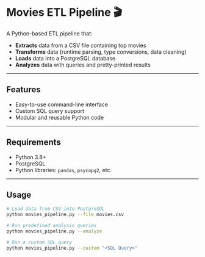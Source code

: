 # Movies ETL Pipeline 🎬

A Python-based ETL pipeline that:

- **Extracts** data from a CSV file containing top movies
- **Transforms** data (runtime parsing, type conversions, data cleaning)
- **Loads** data into a PostgreSQL database
- **Analyzes** data with queries and pretty-printed results

---

## Features

- Easy-to-use command-line interface
- Custom SQL query support
- Modular and reusable Python code

---

## Requirements

- Python 3.8+
- PostgreSQL
- Python libraries: `pandas`, `psycopg2`, etc.

---

## Usage

```bash
# Load data from CSV into PostgreSQL
python movies_pipeline.py --file movies.csv        

# Run predefined analysis queries
python movies_pipeline.py --analyze                

# Run a custom SQL query
python movies_pipeline.py --custom "<SQL Query>"  
